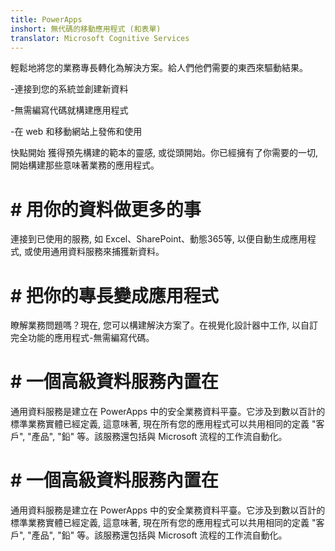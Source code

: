 ```yaml
---
title: PowerApps
inshort: 無代碼的移動應用程式 (和表單)
translator: Microsoft Cognitive Services
---
```


輕鬆地將您的業務專長轉化為解決方案。給人們他們需要的東西來驅動結果。

-連接到您的系統並創建新資料

-無需編寫代碼就構建應用程式

-在 web 和移動網站上發佈和使用

快點開始
獲得預先構建的範本的靈感, 或從頭開始。你已經擁有了你需要的一切, 開始構建那些意味著業務的應用程式。

# # 用你的資料做更多的事
連接到已使用的服務, 如 Excel、SharePoint、動態365等, 以便自動生成應用程式, 或使用通用資料服務來捕獲新資料。

# # 把你的專長變成應用程式
瞭解業務問題嗎？現在, 您可以構建解決方案了。在視覺化設計器中工作, 以自訂完全功能的應用程式-無需編寫代碼。

# # 一個高級資料服務內置在
通用資料服務是建立在 PowerApps 中的安全業務資料平臺。它涉及到數以百計的標準業務實體已經定義, 這意味著, 現在所有您的應用程式可以共用相同的定義 "客戶", "產品", "鉛" 等。該服務還包括與 Microsoft 流程的工作流自動化。

# # 一個高級資料服務內置在
通用資料服務是建立在 PowerApps 中的安全業務資料平臺。它涉及到數以百計的標準業務實體已經定義, 這意味著, 現在所有您的應用程式可以共用相同的定義 "客戶", "產品", "鉛" 等。該服務還包括與 Microsoft 流程的工作流自動化。



